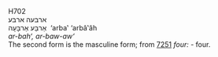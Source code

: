 <body>
  <p>H702<br>  ארבּעה    ארבּע  <br> אַרבַּע  אַרבָּעָה  ‎  ‘arba‛  ‘arbâ‛âh  <br><i>ar-bah‘,</i> <i>ar-baw-aw‘ </i><br>The second form is the masculine form; from <a href="h7251.htm">7251</a>  <i>four: - </i>four.<br></p>
 </body>